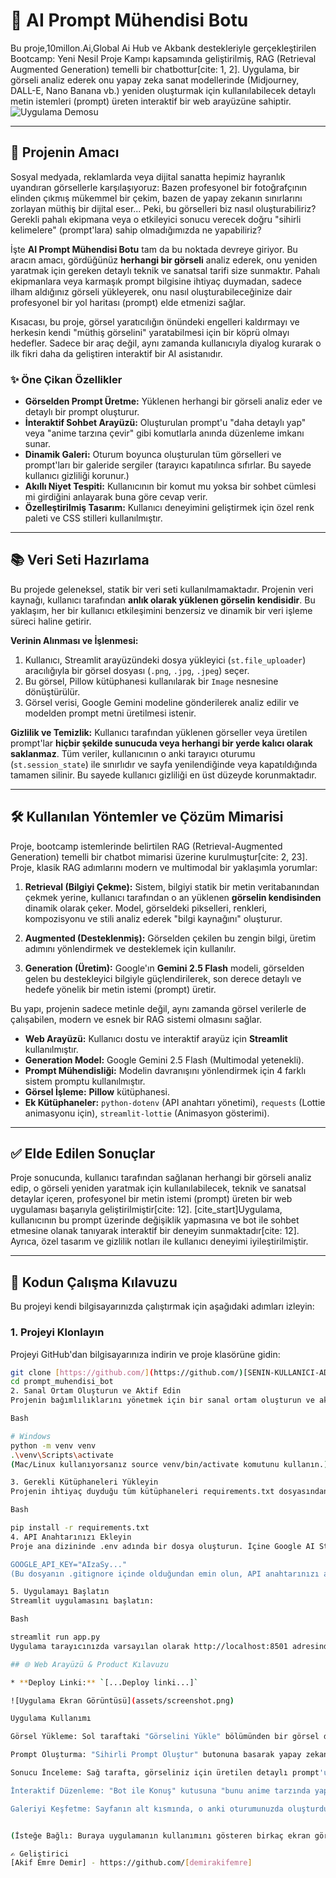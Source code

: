 # 🎨 AI Prompt Mühendisi Botu

Bu proje,10millon.Ai,Global Ai Hub ve Akbank destekleriyle gerçekleştirilen  Bootcamp: Yeni Nesil Proje Kampı kapsamında geliştirilmiş, RAG (Retrieval Augmented Generation) temelli bir chatbottur[cite: 1, 2]. Uygulama, bir görseli analiz ederek onu yapay zeka sanat modellerinde (Midjourney, DALL-E, Nano Banana vb.) yeniden oluşturmak için kullanılabilecek detaylı metin istemleri (prompt) üreten interaktif bir web arayüzüne sahiptir.
![Uygulama Demosu](assets/demo.gif)




---

## 🚀 Projenin Amacı

Sosyal medyada, reklamlarda veya dijital sanatta hepimiz hayranlık uyandıran görsellerle karşılaşıyoruz: Bazen profesyonel bir fotoğrafçının elinden çıkmış mükemmel bir çekim, bazen de yapay zekanın sınırlarını zorlayan müthiş bir dijital eser... Peki, bu görselleri biz nasıl oluşturabiliriz? Gerekli pahalı ekipmana veya o etkileyici sonucu verecek doğru "sihirli kelimelere" (prompt'lara) sahip olmadığımızda ne yapabiliriz?

İşte **AI Prompt Mühendisi Botu** tam da bu noktada devreye giriyor. Bu aracın amacı, gördüğünüz **herhangi bir görseli** analiz ederek, onu yeniden yaratmak için gereken detaylı teknik ve sanatsal tarifi size sunmaktır. Pahalı ekipmanlara veya karmaşık prompt bilgisine ihtiyaç duymadan, sadece ilham aldığınız görseli yükleyerek, onu nasıl oluşturabileceğinize dair profesyonel bir yol haritası (prompt) elde etmenizi sağlar.

Kısacası, bu proje, görsel yaratıcılığın önündeki engelleri kaldırmayı ve herkesin kendi "müthiş görselini" yaratabilmesi için bir köprü olmayı hedefler. Sadece bir araç değil, aynı zamanda kullanıcıyla diyalog kurarak o ilk fikri daha da geliştiren interaktif bir AI asistanıdır.

### ✨ Öne Çikan Özellikler

* **Görselden Prompt Üretme:** Yüklenen herhangi bir görseli analiz eder ve detaylı bir prompt oluşturur.
* **İnteraktif Sohbet Arayüzü:** Oluşturulan prompt'u "daha detaylı yap" veya "anime tarzına çevir" gibi komutlarla anında düzenleme imkanı sunar.
* **Dinamik Galeri:** Oturum boyunca oluşturulan tüm görselleri ve prompt'ları bir galeride sergiler (tarayıcı kapatılınca sıfırlar. Bu sayede kullanıcı gizliliği korunur.)
* **Akıllı Niyet Tespiti:** Kullanıcının bir komut mu yoksa bir sohbet cümlesi mi girdiğini anlayarak buna göre cevap verir.
* **Özelleştirilmiş Tasarım:** Kullanıcı deneyimini geliştirmek için özel renk paleti ve CSS stilleri kullanılmıştır.

---

## 📚 Veri Seti Hazırlama

Bu projede geleneksel, statik bir veri seti kullanılmamaktadır. Projenin veri kaynağı, kullanıcı tarafından **anlık olarak yüklenen görselin kendisidir**. Bu yaklaşım, her bir kullanıcı etkileşimini benzersiz ve dinamik bir veri işleme süreci haline getirir.

**Verinin Alınması ve İşlenmesi:**

1.  Kullanıcı, Streamlit arayüzündeki dosya yükleyici (`st.file_uploader`) aracılığıyla bir görsel dosyası (`.png`, `.jpg`, `.jpeg`) seçer.
2.  Bu görsel, Pillow kütüphanesi kullanılarak bir `Image` nesnesine dönüştürülür.
3.  Görsel verisi, Google Gemini modeline gönderilerek analiz edilir ve modelden prompt metni üretilmesi istenir.

**Gizlilik ve Temizlik:**
Kullanıcı tarafından yüklenen görseller veya üretilen prompt'lar **hiçbir şekilde sunucuda veya herhangi bir yerde kalıcı olarak saklanmaz**. Tüm veriler, kullanıcının o anki tarayıcı oturumu (`st.session_state`) ile sınırlıdır ve sayfa yenilendiğinde veya kapatıldığında tamamen silinir. Bu sayede kullanıcı gizliliği en üst düzeyde korunmaktadır.

---

## 🛠️ Kullanılan Yöntemler ve Çözüm Mimarisi 

Proje, bootcamp istemlerinde belirtilen RAG (Retrieval-Augmented Generation) temelli bir chatbot mimarisi üzerine kurulmuştur[cite: 2, 23]. Proje, klasik RAG adımlarını modern ve multimodal bir yaklaşımla yorumlar:

1.  **Retrieval (Bilgiyi Çekme):** Sistem, bilgiyi statik bir metin veritabanından çekmek yerine, kullanıcı tarafından o an yüklenen **görselin kendisinden** dinamik olarak çeker. Model, görseldeki pikselleri, renkleri, kompozisyonu ve stili analiz ederek "bilgi kaynağını" oluşturur.

2.  **Augmented (Desteklenmiş):** Görselden çekilen bu zengin bilgi, üretim adımını yönlendirmek ve desteklemek için kullanılır.

3.  **Generation (Üretim):** Google'ın **Gemini 2.5 Flash** modeli, görselden gelen bu destekleyici bilgiyle güçlendirilerek, son derece detaylı ve hedefe yönelik bir metin istemi (prompt) üretir.

Bu yapı, projenin sadece metinle değil, aynı zamanda görsel verilerle de çalışabilen, modern ve esnek bir RAG sistemi olmasını sağlar.

* **Web Arayüzü:** Kullanıcı dostu ve interaktif arayüz için **Streamlit** kullanılmıştır.
* **Generation Model:** Google Gemini 2.5 Flash (Multimodal yetenekli).
* **Prompt Mühendisliği:** Modelin davranışını yönlendirmek için 4 farklı sistem promptu kullanılmıştır.
* **Görsel İşleme:** **Pillow** kütüphanesi.
* **Ek Kütüphaneler:** `python-dotenv` (API anahtarı yönetimi), `requests` (Lottie animasyonu için), `streamlit-lottie` (Animasyon gösterimi).

---

## ✅ Elde Edilen Sonuçlar

Proje sonucunda, kullanıcı tarafından sağlanan herhangi bir görseli analiz edip, o görseli yeniden yaratmak için kullanılabilecek, teknik ve sanatsal detaylar içeren, profesyonel bir metin istemi (prompt) üreten bir web uygulaması başarıyla geliştirilmiştir[cite: 12]. [cite_start]Uygulama, kullanıcının bu prompt üzerinde değişiklik yapmasına ve bot ile sohbet etmesine olanak tanıyarak interaktif bir deneyim sunmaktadır[cite: 12]. Ayrıca, özel tasarım ve gizlilik notları ile kullanıcı deneyimi iyileştirilmiştir.

---

## 🔧 Kodun Çalışma Kılavuzu

Bu projeyi kendi bilgisayarınızda çalıştırmak için aşağıdaki adımları izleyin:

### 1. Projeyi Klonlayın

Projeyi GitHub'dan bilgisayarınıza indirin ve proje klasörüne gidin:
```bash
git clone [https://github.com/](https://github.com/)[SENIN-KULLANICI-ADIN]/prompt_muhendisi_bot.git
cd prompt_muhendisi_bot
2. Sanal Ortam Oluşturun ve Aktif Edin
Projenin bağımlılıklarını yönetmek için bir sanal ortam oluşturun ve aktif hale getirin:

Bash

# Windows
python -m venv venv
.\venv\Scripts\activate
(Mac/Linux kullanıyorsanız source venv/bin/activate komutunu kullanın.)

3. Gerekli Kütüphaneleri Yükleyin
Projenin ihtiyaç duyduğu tüm kütüphaneleri requirements.txt dosyasından yükleyin:

Bash

pip install -r requirements.txt
4. API Anahtarınızı Ekleyin
Proje ana dizininde .env adında bir dosya oluşturun. İçine Google AI Studio'dan aldığınız API anahtarınızı aşağıdaki formatta ekleyin:

GOOGLE_API_KEY="AIzaSy..."
(Bu dosyanın .gitignore içinde olduğundan emin olun, API anahtarınızı asla GitHub'a yüklemeyin.)

5. Uygulamayı Başlatın
Streamlit uygulamasını başlatın:

Bash

streamlit run app.py
Uygulama tarayıcınızda varsayılan olarak http://localhost:8501 adresinde açılacaktır.

## 🌐 Web Arayüzü & Product Kılavuzu

* **Deploy Linki:** `[...Deploy linki...]`

![Uygulama Ekran Görüntüsü](assets/screenshot.png)

Uygulama Kullanımı 

Görsel Yükleme: Sol taraftaki "Görselini Yükle" bölümünden bir görsel dosyası (.png, .jpg) seçin veya sürükleyip bırakın. Yüklenen görsellerin hiçbir yere kaydedilmediği bilgisi burada yer almaktadır.

Prompt Oluşturma: "Sihirli Prompt Oluştur" butonuna basarak yapay zekanın görseli analiz etmesini bekleyin.

Sonucu İnceleme: Sağ tarafta, görseliniz için üretilen detaylı prompt'u görebilirsiniz.

İnteraktif Düzenleme: "Bot ile Konuş" kutusuna "bunu anime tarzında yap" gibi komutlar yazarak prompt'u güncelleyin veya "teşekkürler" gibi sohbet cümleleri kurarak bot ile etkileşime geçin. Güncelleme sonrası orijinal prompt'u da görebilirsiniz.

Galeriyi Keşfetme: Sayfanın alt kısmında, o anki oturumunuzda oluşturduğunuz tüm çalışmaları ve prompt'ları (orijinal ve güncellenmiş halleriyle) görebilirsiniz. Bu galerinin geçici olduğu bilgisi de burada yer almaktadır.


(İsteğe Bağlı: Buraya uygulamanın kullanımını gösteren birkaç ekran görüntüsü veya kısa bir video linki ekleyebilirsin.) 

✍️ Geliştirici
[Akif Emre Demir] - https://github.com/[demirakifemre]